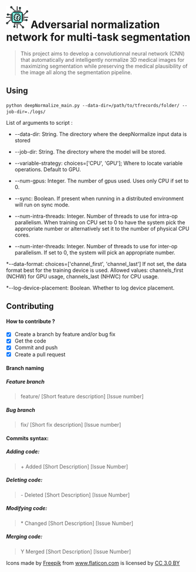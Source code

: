 #  <img src="/icons/chip.png" width="60" vertical-align="bottom"> Adversarial normalization network for multi-task segmentation
> This project aims to develop a convolutionnal neural network (CNN) that automatically and intelligently normalize 
3D medical images for maximizing segmentation while preserving the medical plausibility of the image all along
the segmentation pipeline.


## Using

`python deepNormalize_main.py --data-dir=/path/to/tfrecords/folder/ --job-dir=./logs/`

List of arguments to script :

* --data-dir: String. The directory where the deepNormalize input data is stored
	
* --job-dir: String. The directory where the model will be stored.

* --variable-strategy: choices=['CPU', 'GPU'];  Where to locate variable operations. Default to GPU.
		
* --num-gpus: Integer. The number of gpus used. Uses only CPU if set to 0.

* --sync: Boolean. If present when running in a distributed environment will run on sync mode.

* --num-intra-threads: Integer. Number of threads to use for intra-op parallelism. 
      When training on CPU set to 0 to have the system pick the appropriate number or alternatively
      set it to the number of physical CPU cores.

* --num-inter-threads: Integer. Number of threads to use for inter-op parallelism. If set to 0, the
      system will pick an appropriate number.

*--data-format: choices=['channel_first', 'channel_last'] If not set, the data format best for the training device is used. 
      Allowed values: channels_first (NCHW) for GPU usage, channels_last (NHWC) for CPU usage.

*--log-device-placement: Boolean. Whether to log device placement.


## Contributing

#### How to contribute ?
- [X] Create a branch by feature and/or bug fix
- [X] Get the code
- [X] Commit and push
- [X] Create a pull request

#### Branch naming

##### Feature branch
> feature/ [Short feature description] [Issue number]

##### Bug branch
> fix/ [Short fix description] [Issue number]

#### Commits syntax:

##### Adding code:
> \+ Added [Short Description] [Issue Number]

##### Deleting code:
> \- Deleted [Short Description] [Issue Number]

##### Modifying code:
> \* Changed [Short Description] [Issue Number]

##### Merging code:
> Y Merged [Short Description] [Issue Number]


Icons made by <a href="http://www.flaticon.com/authors/freepik" title="Freepik">Freepik</a> from <a href="http://www.flaticon.com" title="Flaticon">www.flaticon.com</a> is licensed by <a href="http://creativecommons.org/licenses/by/3.0/" title="Creative Commons BY 3.0" target="_blank">CC 3.0 BY</a>